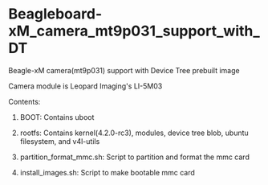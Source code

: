 # Beagleboard-xM_camera_mt9p031_support_with_DT
Beagle-xM camera(mt9p031) support with Device Tree prebuilt image

Camera module is Leopard Imaging's LI-5M03

Contents:

1. BOOT:
	Contains uboot

2. rootfs:
	Contains kernel(4.2.0-rc3), modules, device tree blob, ubuntu filesystem,
	and v4l-utils

3. partition_format_mmc.sh:
	Script to partition and format the mmc card

4. install_images.sh:
	Script to make bootable mmc card

